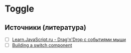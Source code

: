 # Toggle

## Источники (литература)
- [ ] [Learn.JavaScript.ru - Drag'n'Drop с событиями мыши](https://learn.javascript.ru/mouse-drag-and-drop)
- [ ] [Building a switch component](https://web.dev/building-a-switch-component/)